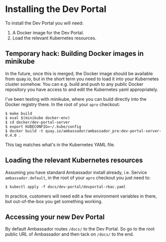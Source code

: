 # Installing the Dev Portal

To install the Dev Portal you will need:

1. A Docker image for the Dev Portal.
2. Load the relevant Kubernetes resources.

## Temporary hack: Building Docker images in minikube

In the future, once this is merged, the Docker image should be available from quay.io, but in the short term you need to load it into your Kubernetes cluster somehow.
You can e.g. build and push to any public Docker repository you have access to and edit the Kubernetes yaml appropriately.

I've been testing with minikube, where you can build directly into the Docker registry there.
In the root of your `apro` checkout:

```
$ make build
$ eval $(minikube docker-env)
$ cd docker/dev-portal-server
$ export KUBECONFIG=~/.kube/config
$ docker build -t quay.io/ambassador/ambassador_pro:dev-portal-server-0.4.0 .
```

This tag matches what's in the Kubernetes YAML file.


## Loading the relevant Kubernetes resources

Assuming you have standard Ambassador install already, i.e. Service `ambassador.default`, in the root of your `apro` checkout you just need to:

```
$ kubectl apply -f docs/dev-portal/devportal-rbac.yaml
```

In practice, customers will need edit a few environment variables in there, but out-of-the-box you get something working.

## Accessing your new Dev Portal

By default Ambassador routes `/docs/` to the Dev Portal.
So go to the root public URL of Ambassador and then tack on `/docs/` to the end.
